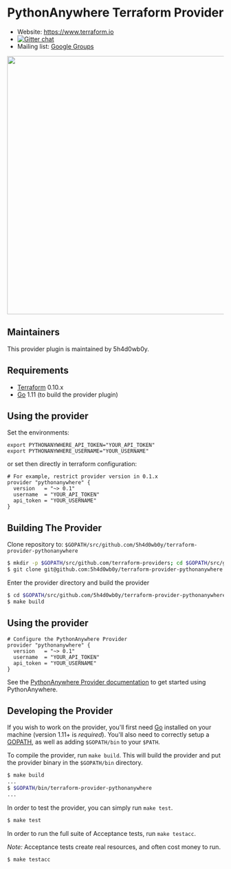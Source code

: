 PythonAnywhere Terraform Provider
=================================

- Website: https://www.terraform.io
- [![Gitter chat](https://badges.gitter.im/hashicorp-terraform/Lobby.png)](https://gitter.im/hashicorp-terraform/Lobby)
- Mailing list: [Google Groups](http://groups.google.com/group/terraform-tool)

<img src="https://cdn.rawgit.com/hashicorp/terraform-website/master/content/source/assets/images/logo-hashicorp.svg" width="600px">

Maintainers
-----------

This provider plugin is maintained by 5h4d0wb0y.

Requirements
------------

-	[Terraform](https://www.terraform.io/downloads.html) 0.10.x
-	[Go](https://golang.org/doc/install) 1.11 (to build the provider plugin)

Using the provider
------------------

Set the environments:

	export PYTHONANYWHERE_API_TOKEN="YOUR_API_TOKEN"
	export PYTHONANYWHERE_USERNAME="YOUR_USERNAME"

or set then directly in terraform configuration:

```
# For example, restrict provider version in 0.1.x
provider "pythonanywhere" {
  version   = "~> 0.1"
  username  = "YOUR_API_TOKEN"
  api_token = "YOUR_USERNAME"
}
```

Building The Provider
---------------------

Clone repository to: `$GOPATH/src/github.com/5h4d0wb0y/terraform-provider-pythonanywhere`

```sh
$ mkdir -p $GOPATH/src/github.com/terraform-providers; cd $GOPATH/src/github.com/terraform-providers
$ git clone git@github.com:5h4d0wb0y/terraform-provider-pythonanywhere
```

Enter the provider directory and build the provider

```sh
$ cd $GOPATH/src/github.com/5h4d0wb0y/terraform-provider-pythonanywhere
$ make build
```

Using the provider
------------------

```
# Configure the PythonAnywhere Provider
provider "pythonanywhere" {
  version   = "~> 0.1"
  username  = "YOUR_API_TOKEN"
  api_token = "YOUR_USERNAME"
}

```

See the [PythonAnywhere Provider documentation](https://help.pythonanywhere.com/pages/) to get started using PythonAnywhere.

Developing the Provider
-----------------------

If you wish to work on the provider, you'll first need [Go](http://www.golang.org) installed on your machine (version 1.11+ is *required*). You'll also need to correctly setup a [GOPATH](http://golang.org/doc/code.html#GOPATH), as well as adding `$GOPATH/bin` to your `$PATH`.

To compile the provider, run `make build`. This will build the provider and put the provider binary in the `$GOPATH/bin` directory.

```sh
$ make build
...
$ $GOPATH/bin/terraform-provider-pythonanywhere
...
```

In order to test the provider, you can simply run `make test`.

```sh
$ make test
```

In order to run the full suite of Acceptance tests, run `make testacc`.

*Note:* Acceptance tests create real resources, and often cost money to run.

```sh
$ make testacc
```
